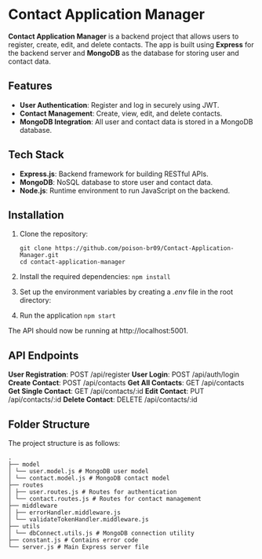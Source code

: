 # Contact Application Manager

**Contact Application Manager** is a backend project that allows users to register, create, edit, and delete contacts. The app is built using **Express** for the backend server and **MongoDB** as the database for storing user and contact data.

## Features

- **User Authentication**: Register and log in securely using JWT.
- **Contact Management**: Create, view, edit, and delete contacts.
- **MongoDB Integration**: All user and contact data is stored in a MongoDB database.

## Tech Stack

- **Express.js**: Backend framework for building RESTful APIs.
- **MongoDB**: NoSQL database to store user and contact data.
- **Node.js**: Runtime environment to run JavaScript on the backend.

## Installation

1. Clone the repository:

   ```
   git clone https://github.com/poison-br09/Contact-Application-Manager.git
   cd contact-application-manager
   ```

2. Install the required dependencies:
   `npm install`

3. Set up the environment variables by creating a _.env_ file in the root directory:

4. Run the application
   `npm start`

The API should now be running at http://localhost:5001.

## API Endpoints

**User Registration**: POST /api/register
**User Login**: POST /api/auth/login
**Create Contact**: POST /api/contacts
**Get All Contacts**: GET /api/contacts
**Get Single Contact**: GET /api/contacts/:id
**Edit Contact**: PUT /api/contacts/:id
**Delete Contact**: DELETE /api/contacts/:id

## Folder Structure

The project structure is as follows:

```
.
├── model
│ └── user.model.js # MongoDB user model
│ └── contact.model.js # MongoDB contact model
├── routes
│ ├── user.routes.js # Routes for authentication
│ └── contact.routes.js # Routes for contact management
├── middleware
│ ├── errorHandler.middleware.js
│ └── validateTokenHandler.middleware.js
├── utils
│ └── dbConnect.utils.js # MongoDB connection utility
├── constant.js # Contains error code
└── server.js # Main Express server file
```
